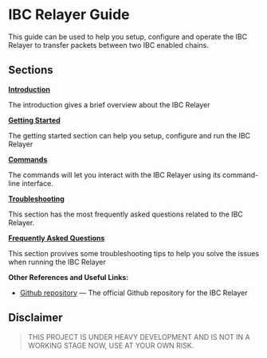 # IBC Relayer Guide

This guide can be used to help you setup, configure and operate the IBC Relayer to transfer packets between two IBC enabled chains.

## Sections

**[Introduction](./relayer.md)**

The introduction gives a brief overview about the IBC Relayer

**[Getting Started](./getting_started.md)**

The getting started section can help you setup, configure and run the IBC Relayer

**[Commands](./commands.md)**

The commands will let you interact with the IBC Relayer using its command-line interface.

**[Troubleshooting](troubleshoot.md)**

This section has the most frequently asked questions related to the IBC Relayer.

**[Frequently Asked Questions](faq.md)**

This section provives some troubleshooting tips to help you solve the issues when running the IBC Relayer


**Other References and Useful Links:**
* [Github repository](https://github.com/informalsystems/ibc-rs) —
  The official Github repository for the IBC Relayer
  
## Disclaimer
> THIS PROJECT IS UNDER HEAVY DEVELOPMENT AND IS NOT IN A WORKING STAGE NOW, USE AT YOUR OWN RISK.